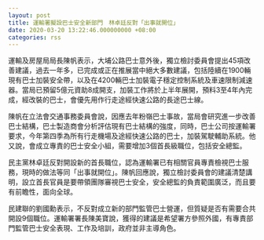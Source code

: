 ```yaml
---
layout: post
title: 運輸署擬設巴士安全新部門　林卓廷反對「出事就開位」
date: 2020-03-20 13:22:46.000000000 +08:00
categories: rss
---
```


運輸及房屋局局長陳帆表示，大埔公路巴士意外後，獨立檢討委員會提出45項改善建議，過去一年多，已完成或正在推展當中絕大多數建議，包括陸續在1900輛現有巴士加裝安全帶，以及在4200輛巴士加裝電子穩定控制系統及車速限制減速器。當局已預留5億元資助8成開支，加裝工作將於上半年展開，預料3至4年內完成，經改裝的巴士，會優先用作行走途經快速公路的長途巴士線。

陳帆在立法會交通事務委員會說，因應去年粉嶺巴士事故，當局會研究進一步改善巴士結構，巴士製造商會分析評估現有巴士結構的強度，同時，巴士公司按運輸署要求，今年第四季為所有行走機場及途經快速公路的巴士，加裝駕駛輔助系統。他又說，會成立專責的巴士安全小組，需要增加3個首長級職位，包括安全總監。

民主黨林卓廷反對開設新的首長職位，認為運輸署已有相關官員專責檢視巴士服務，現時的做法等同「出事就開位」。陳帆回應說，獨立檢討委員會的建議清楚講明，設立首長官員是要帶領團隊審視巴士安全，安全總監的負責範圍廣泛，而且要有前瞻性，面向全球。

民建聯的劉國勳表示，不反對成立新的部門監管巴士營運，但質疑是否有需要合共開設9個職位。運輸署署長陳美寶說，獲得的建議是希望署方參照外國，有專責部門監管巴士安全表現、工作及培訓，政府並非主導角色。
